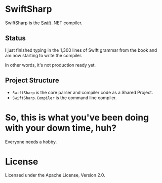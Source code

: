# SwiftSharp

SwiftSharp is the [Swift](https://developer.apple.com/swift) .NET compiler.

## Status

I just finished typing in the 1,300 lines of Swift grammar from the book and am now starting to write the compiler.

In other words, it's not production ready yet.

## Project Structure

* `SwiftSharp` is the core parser and compiler code as a Shared Project.
* `SwiftSharp.Compiler` is the command line compiler.

# So, this is what you've been doing with your down time, huh?

Everyone needs a hobby.

# License

Licensed under the Apache License, Version 2.0.
